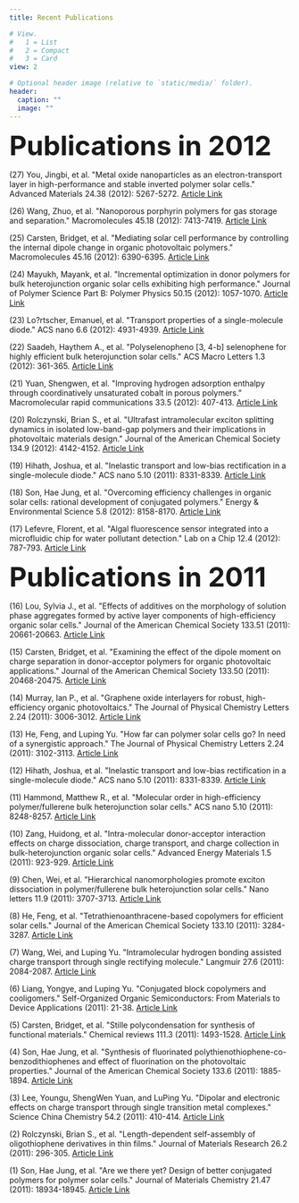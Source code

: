 ```yaml
---
title: Recent Publications

# View.
#   1 = List
#   2 = Compact
#   3 = Card
view: 2

# Optional header image (relative to `static/media/` folder).
header:
  caption: ""
  image: ""
---
```

<body>

<font size=10><b>Publications in 2012</b></font>

(27) You, Jingbi, et al. "Metal oxide nanoparticles as an electron-transport layer in high-performance and stable inverted polymer solar cells." Advanced Materials 24.38 (2012): 5267-5272.
    <a href="https://onlinelibrary.wiley.com/doi/abs/10.1002/adma.201201958?casa_token=vwZZsH8zC0sAAAAA:-X-9bc0fcqhENxSSng2QQPwPh4Y-ar6t5eO0bk7ad1gFGrDRcgpt50FyRjcNpkHZ2V0SkRJgw4f34w">Article Link</a><br>

(26) Wang, Zhuo, et al. "Nanoporous porphyrin polymers for gas storage and separation." Macromolecules 45.18 (2012): 7413-7419.
    <a href="https://pubs.acs.org/doi/abs/10.1021/ma301426e?casa_token=PThK_RX3uPIAAAAA:6lEiWrZyMk3iX2gW3zD1Q6ql60xDy6sfXjKFKSMjq47Hrfk_GVG9n8f40c6ObDix3SPUPiIC8AK4uw">Article Link</a><br>

(25) Carsten, Bridget, et al. "Mediating solar cell performance by controlling the internal dipole change in organic photovoltaic polymers." Macromolecules 45.16 (2012): 6390-6395.
    <a href="https://pubs.acs.org/doi/abs/10.1021/ma3011119?casa_token=ysKqc_yrJLAAAAAA:WKl4OiC23IaqJevPyLZ9-L_zq2j3an7_Ix_0D93IX6AJRUxN-ack9IP0qPTUsGotMaXIBt3eOC4N9Q">Article Link</a><br>

(24) Mayukh, Mayank, et al. "Incremental optimization in donor polymers for bulk heterojunction organic solar cells exhibiting high performance." Journal of Polymer Science Part B: Polymer Physics 50.15 (2012): 1057-1070.
    <a href="https://onlinelibrary.wiley.com/doi/abs/10.1002/polb.23102">Article Link</a><br>

(23) Lo?rtscher, Emanuel, et al. "Transport properties of a single-molecule diode." ACS nano 6.6 (2012): 4931-4939.
    <a href="https://pubs.acs.org/doi/abs/10.1021/nn300438h?casa_token=JtNnAymQC5EAAAAA:iIunm0PSxFOetkLCuvI99NNXUZu0TOy5s2Tdh8gZehZMwW14mttA-AI4nPe6CP2ExGgIochAsVVC8w">Article Link</a><br>

(22) Saadeh, Haythem A., et al. "Polyselenopheno [3, 4-b] selenophene for highly efficient bulk heterojunction solar cells." ACS Macro Letters 1.3 (2012): 361-365.
    <a href="https://pubs.acs.org/doi/abs/10.1021/mz300004t?casa_token=I7sfRsTNvwoAAAAA:9aCY1EKTDCMXoxlzuuz93yX6jZJKEyAWgv64sW4pLrBLlXZcWmkrC6jm1GulSK91uLbBA1zlx3U1KQ">Article Link</a><br>

(21) Yuan, Shengwen, et al. "Improving hydrogen adsorption enthalpy through coordinatively unsaturated cobalt in porous polymers." Macromolecular rapid communications 33.5 (2012): 407-413.
    <a href="https://onlinelibrary.wiley.com/doi/abs/10.1002/marc.201100797?casa_token=ESR6DN8QMYoAAAAA:L40-NCBfviPQWiD962UUDhUv1srlfnDZfdrt58yuYwlLQNYP6DY87Uhx8_BMbwQqwvdNZxyaValZUQ">Article Link</a><br>

(20) Rolczynski, Brian S., et al. "Ultrafast intramolecular exciton splitting dynamics in isolated low-band-gap polymers and their implications in photovoltaic materials design." Journal of the American Chemical Society 134.9 (2012): 4142-4152.
    <a href="https://pubs.acs.org/doi/abs/10.1021/ja209003y?casa_token=ASZDAGDwMG4AAAAA:nLIV10Vwx1NzKii-v9KI4jmHzk_4t7lHRrFgunWQHohZZEnUmMaAjH-3E1FcXKigNuRhI9uC40G1Hg">Article Link</a><br>

(19) Hihath, Joshua, et al. "Inelastic transport and low-bias rectification in a single-molecule diode." ACS nano 5.10 (2011): 8331-8339.
    <a href="https://pubs.acs.org/doi/abs/10.1021/nn2030644?casa_token=a9_r2PObGWgAAAAA:zQKBkcFxjxhQ_uPDbpeuuP-_v4VzO1aPzVPGVnqkQ7rMhV3vOZy7RLExwGP56tSwWwzFL17xv1z-5A">Article Link</a><br>

(18) Son, Hae Jung, et al. "Overcoming efficiency challenges in organic solar cells: rational development of conjugated polymers." Energy & Environmental Science 5.8 (2012): 8158-8170.
    <a href="https://pubs.rsc.org/en/content/articlehtml/2012/ee/c2ee21608f?casa_token=CB9JKsIWIWYAAAAA:1M2S_lPbQv37wU3IMVLBQ50w5bylwyTY42ix9LXMyYQCEkIbPD3zcpGpMUpghHnaEnWWmTfU8CdW">Article Link</a><br>

(17) Lefevre, Florent, et al. "Algal fluorescence sensor integrated into a microfluidic chip for water pollutant detection." Lab on a Chip 12.4 (2012): 787-793.
    <a href="https://pubs.rsc.org/en/content/articlehtml/2012/lc/c2lc20998e?casa_token=TFLARa2UWvIAAAAA:PBSj-J6q5Sr6R0YFp8u0h3d4pCXZoGcbohbBHx_0IYWCqZwjaISAO_XeGKT82NT5UhFcHy9j3Kag">Article Link</a><br>

<font size=10><b>Publications in 2011</b></font>

(16) Lou, Sylvia J., et al. "Effects of additives on the morphology of solution phase aggregates formed by active layer components of high-efficiency organic solar cells." Journal of the American Chemical Society 133.51 (2011): 20661-20663.
    <a href="https://pubs.acs.org/doi/abs/10.1021/ja2085564?casa_token=lU1qM_SHyOAAAAAA:RI9CfYvgwWfNtC2SQQj3O1E62X0Tsobh8is6ikdrgrCYwyOjR5EuEXXaEB5Exmi1CaJBLNRL_IPYAg">Article Link</a><br>

(15) Carsten, Bridget, et al. "Examining the effect of the dipole moment on charge separation in donor-acceptor polymers for organic photovoltaic applications." Journal of the American Chemical Society 133.50 (2011): 20468-20475.
    <a href="https://pubs.acs.org/doi/abs/10.1021/ja208642b?casa_token=YGMBdNZW5tIAAAAA:h58xvMQPvNAWYhu6rLWZxQ-r_AUcr_ZitUe6i6LaXObzVmK8V-6zQvZY8u4iyqozT3vh-mEIIRiqRw">Article Link</a><br>

(14) Murray, Ian P., et al. "Graphene oxide interlayers for robust, high-efficiency organic photovoltaics." The Journal of Physical Chemistry Letters 2.24 (2011): 3006-3012.
    <a href="https://pubs.acs.org/doi/abs/10.1021/jz201493d?casa_token=CcN-Ir32rCYAAAAA:yC8sYtUUeb1xIm12qIzHBhbBzuxnSrdU6sYpHptDITMgrA4Pe1Ff1sjXrj5xAydN-RdKbhJVKwb6Xg">Article Link</a><br>

(13) He, Feng, and Luping Yu. "How far can polymer solar cells go? In need of a synergistic approach." The Journal of Physical Chemistry Letters 2.24 (2011): 3102-3113.
    <a href="https://pubs.acs.org/doi/abs/10.1021/jz201479b?casa_token=Na-2a1FVPJYAAAAA:4HDeFqPitpOcQWpyHWR3uqxQoIVX1nonwvjcBcgoFpugXQDObkIRNgvl2gEbZWK4odr3Y8eKk-OU_w">Article Link</a><br>

(12) Hihath, Joshua, et al. "Inelastic transport and low-bias rectification in a single-molecule diode." ACS nano 5.10 (2011): 8331-8339.
    <a href="https://pubs.acs.org/doi/abs/10.1021/nn2030644?casa_token=Gv1fuavvzkkAAAAA:P4gv1eqOUk9u_thrIT9nn7G6spGr_NLiM0eZy5GlpX_EWDX75D0LSQv6IIAHqw9pCgp4eTO9UXPdFA">Article Link</a><br>

(11) Hammond, Matthew R., et al. "Molecular order in high-efficiency polymer/fullerene bulk heterojunction solar cells." ACS nano 5.10 (2011): 8248-8257.
    <a href="https://pubs.acs.org/doi/abs/10.1021/nn202951e?casa_token=DcfjujGvMB0AAAAA:DbEBRH_LIG_QIhEAZqF80iMnJrra3mFNgUnQ5E1ppHbkbUGW3RutBLZODjCLsbLuns9-wE6nn4SVcw">Article Link</a><br>

(10) Zang, Huidong, et al. "Intra-molecular donor-acceptor interaction effects on charge dissociation, charge transport, and charge collection in bulk-heterojunction organic solar cells." Advanced Energy Materials 1.5 (2011): 923-929.
    <a href="https://onlinelibrary.wiley.com/doi/abs/10.1002/aenm.201100304?casa_token=KYISUhou0LMAAAAA:iLBwrV_wf13KG_Um54nSt7ej6OUqWkyJjP9mt1FF_5KuccBVncXp3F-23PwjMJM6x7OLhKF9HQjbzQ">Article Link</a><br>

(9) Chen, Wei, et al. "Hierarchical nanomorphologies promote exciton dissociation in polymer/fullerene bulk heterojunction solar cells." Nano letters 11.9 (2011): 3707-3713.
    <a href="https://pubs.acs.org/doi/abs/10.1021/nl201715q?casa_token=B1XP1XS_BPsAAAAA:Pn3yxFPGvebAZJX5IdlY3QOmhXOgu39SKxrMyO2tQgyBoN_J4GTfK3bwWgkj8B3mArcD20IxQTpfeA">Article Link</a><br>

(8) He, Feng, et al. "Tetrathienoanthracene-based copolymers for efficient solar cells." Journal of the American Chemical Society 133.10 (2011): 3284-3287.
    <a href="https://pubs.acs.org/doi/abs/10.1021/ja1110915?casa_token=gMYwqtvAE8YAAAAA:ZWdNL25blunxbJ94Twfj98kRJIqaC_b0EVYQ8chrlLiw5p3JXID7Qqhyf0S-X7xGdVneqgG3dKeTIA">Article Link</a><br>

(7) Wang, Wei, and Luping Yu. "Intramolecular hydrogen bonding assisted charge transport through single rectifying molecule." Langmuir 27.6 (2011): 2084-2087.
    <a href="https://pubs.acs.org/doi/abs/10.1021/la104002s?casa_token=M-TOXjevBKcAAAAA:MTPSr3a7ScgpLCmJUSlHnZcr4Wd8eJBd25iDZRJCrU2FGUqu0HDtlAinmuL9MydG6z639W5UXM17vg">Article Link</a><br>

(6) Liang, Yongye, and Luping Yu. "Conjugated block copolymers and cooligomers." Self-Organized Organic Semiconductors: From Materials to Device Applications (2011): 21-38.
    <a href="https://onlinelibrary.wiley.com/doi/abs/10.1002/9780470949122.ch2">Article Link</a><br>

(5) Carsten, Bridget, et al. "Stille polycondensation for synthesis of functional materials." Chemical reviews 111.3 (2011): 1493-1528.
    <a href="https://pubs.acs.org/doi/full/10.1021/cr100320w?casa_token=jk-eI3ivSp0AAAAA:jk8WswR6Ho4OqY55vEgS2zO8TwyNy3nSIqRcffqlbWhjeuG3g50544FLc3zMcFrIfrDPbrNuFsMULQ">Article Link</a><br>

(4) Son, Hae Jung, et al. "Synthesis of fluorinated polythienothiophene-co-benzodithiophenes and effect of fluorination on the photovoltaic properties." Journal of the American Chemical Society 133.6 (2011): 1885-1894.
    <a href="https://pubs.acs.org/doi/abs/10.1021/ja108601g?casa_token=hqP8bycPAbMAAAAA:rzujSuC-6jPGnC7InzScRAgJcMdmiEPQV8bJUETXP6LBlkXnulf5ZqBxHDs-HV6BggLO4pbRl45ruQ">Article Link</a><br>

(3) Lee, Youngu, ShengWen Yuan, and LuPing Yu. "Dipolar and electronic effects on charge transport through single transition metal complexes." Science China Chemistry 54.2 (2011): 410-414.
    <a href="https://idp.springer.com/authorize/casa?redirect_uri=https://link.springer.com/article/10.1007/s11426-010-4206-6&casa_token=JrTN16PlC58AAAAA:uutThgOu_I5Z8sju_Obf3iRs2nfgKZMcsS4r-29JOCl03FPmsXZgi3K3Tn8-KsqK-zV8zv08CC33mJc">Article Link</a><br>

(2) Rolczynski, Brian S., et al. "Length-dependent self-assembly of oligothiophene derivatives in thin films." Journal of Materials Research 26.2 (2011): 296-305.
    <a href="https://www.cambridge.org/core/journals/journal-of-materials-research/article/abs/lengthdependent-selfassembly-of-oligothiophene-derivatives-in-thin-films/0113BAA1D1E2151433D9018187353505">Article Link</a><br> 

(1) Son, Hae Jung, et al. "Are we there yet? Design of better conjugated polymers for polymer solar cells." Journal of Materials Chemistry 21.47 (2011): 18934-18945. 
    <a href="https://pubs.rsc.org/en/content/articlehtml/2011/jm/c1jm12388b?casa_token=rT3IZef_scUAAAAA:srgQYImZcM-URk0VZcbk1rWGXsLlo7mlozYoq_xe_OHDgYSHTDutqiPMpgIoOFIL1EeHsX7Gatel">Article Link</a><br> 

</body>